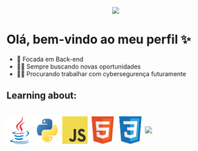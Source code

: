 <p align="center">
  <img src="https://capsule-render.vercel.app/api?type=waving&color=gradient&text=Hi!&height=100&section=header"/>
</p>

# Olá, bem-vindo ao meu perfil ✨
- 🔭 Focada em Back-end
- 🏄‍♀️ Sempre buscando novas oportunidades
- 🐱‍👤 Procurando trabalhar com cybersegurença futuramente
## Learning about:
<div style="display: inline_block"><br>
  <img align="center" alt="Java" height="65" width="60" src="https://raw.githubusercontent.com/devicons/devicon/master/icons/java/java-original.svg">
  <img align="center" alt="Python" height="65" width="60" src="https://raw.githubusercontent.com/devicons/devicon/master/icons/python/python-original.svg">
  <img align="center" alt="JS" height="65" width="60" src="https://raw.githubusercontent.com/devicons/devicon/master/icons/javascript/javascript-original.svg">
  <img align="center" alt="HTML" height="65" width="60" src="https://raw.githubusercontent.com/devicons/devicon/master/icons/html5/html5-original.svg">
  <img align="center" alt="CSS" height="65" width="60" src="https://raw.githubusercontent.com/devicons/devicon/master/icons/css3/css3-original.svg">
  <img align="center" alt="   " height="65" width="60" src="https://cdn.jsdelivr.net/gh/devicons/devicon@latest/icons/mysql/mysql-original.svg"> &nbsp
</div>
